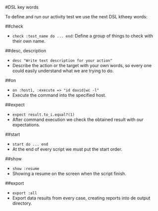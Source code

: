 
#DSL key words

To define and run our activity test we use the next DSL ktheey words:


##check

* `check :test_name do ... end`: Define a group of things to check with
their own name.

##desc, description
* `desc "Write text description for your action"`
* Describe the action or the target with your own words, so every one 
could easily understand what we are trying to do.

##on
* `on :host1, :execute => "id david|wc -l"`
* Execute the command into the specified host.

##expect
* `expect result.to_i.equal?(1)`
* After command execution we check the obtained result with our expectations.

##start

* `start do ... end`
* At the end of every script we must put the start order.

##show
* `show :resume`
* Showing a resume on the screen when the script finish.

##export
* `export :all`
* Export data results from every case, creating reports into de output directory.
